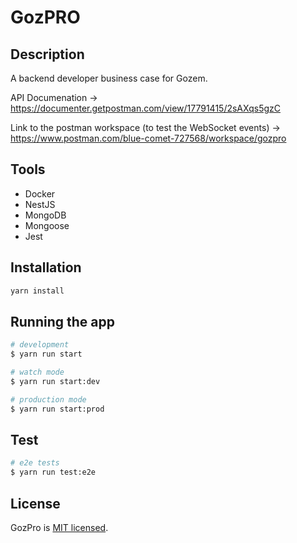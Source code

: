 # GozPRO

## Description

A backend developer business case for Gozem.

API Documenation -> https://documenter.getpostman.com/view/17791415/2sAXqs5gzC

Link to the postman workspace (to test the WebSocket events) -> https://www.postman.com/blue-comet-727568/workspace/gozpro

## Tools

- Docker
- NestJS
- MongoDB
- Mongoose
- Jest

## Installation

```bash
yarn install
```

## Running the app

```bash
# development
$ yarn run start

# watch mode
$ yarn run start:dev

# production mode
$ yarn run start:prod
```

## Test

```bash
# e2e tests
$ yarn run test:e2e
```

## License

GozPro is [MIT licensed](LICENSE).
